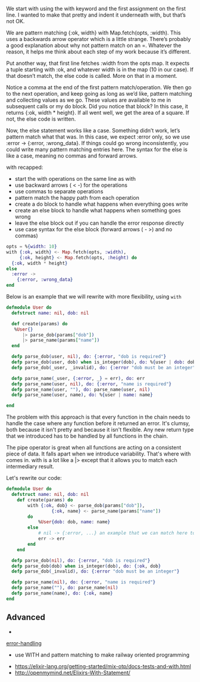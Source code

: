 


We start with using the with keyword and the first assignment on the first line. I wanted to make that pretty and indent it underneath with, but that’s not OK.

We are pattern matching {:ok, width} with Map.fetch(opts, :width). This uses a backwards arrow operator which is a little strange. There’s probably a good explanation about why not pattern match on an =. Whatever the reason, it helps me think about each step of my work because it’s different.

Put another way, that first line fetches :width from the opts map. It expects a tuple starting with :ok, and whatever width is in the map (10 in our case). If that doesn’t match, the else code is called. More on that in a moment.

Notice a comma at the end of the first pattern match/operation. We then go to the next operation, and keep going as long as we’d like, pattern matching and collecting values as we go. These values are available to me in subsequent calls or my do block. Did you notice that block? In this case, it returns {:ok, width * height}. If all went well, we get the area of a square. If not, the else code is written.

Now, the else statement works like a case. Something didn’t work, let’s pattern match what that was. In this case, we expect :error only, so we use :error -> {:error, :wrong_data}. If things could go wrong inconsistently, you could write many pattern matching entries here. The syntax for the else is like a case, meaning no commas and forward arrows.

with recapped:

* start the with operations on the same line as with
* use backward arrows ( < -) for the operations
* use commas to separate operations
* pattern match the happy path from each operation
* create a do block to handle what happens when everything goes write
* create an else block to handle what happens when something goes wrong
* leave the else block out if you can handle the error response directly
* use case syntax for the else block (forward arrows ( - >) and no commas)



```elixir
opts = %{width: 10}
with {:ok, width} <- Map.fetch(opts, :width),
     {:ok, height} <- Map.fetch(opts, :height) do
  {:ok, width * height}
else
  :error ->
    {:error, :wrong_data}
end
```

Below is an example that we will rewrite with more flexibility, using `with`

```elixir
defmodule User do
  defstruct name: nil, dob: nil

  def create(params) do
   %User{}
      |> parse_dob(params["dob"])
      |> parse_name(params["name"])
  end

  defp parse_dob(user, nil), do: {:error, "dob is required"}
  defp parse_dob(user, dob) when is_integer(dob), do: %{user | dob: dob}
  defp parse_dob(_user, _invalid), do: {:error "dob must be an integer"}

  defp parse_name(_user, {:error, _} = err), do: err
  defp parse_name(user, nil), do: {:error, "name is required"}
  defp parse_name(user, ""), do: parse_name(user, nil)
  defp parse_name(user, name), do: %{user | name: name}

end
```

The problem with this approach is that every function in the chain needs to handle the case where any function before it returned an error. It's clumsy, both because it isn't pretty and because it isn't flexible. Any new return type that we introduced has to be handled by all functions in the chain.

The pipe operator is great when all functions are acting on a consistent piece of data. It falls apart when we introduce variability. That's where with comes in. with is a lot like a |> except that it allows you to match each intermediary result.

Let's rewrite our code:

```elixir
defmodule User do
  defstruct name: nil, dob: nil
	def create(params) do
		with {:ok, dob} <- parse_dob(params["dob"]),
				 {:ok, name} <- parse_name(params["name"])
		do
			%User{dob: dob, name: name}
		else
			# nil -> {:error, ...} an example that we can match here too
			err -> err
		end
	end

  defp parse_dob(nil), do: {:error, "dob is required"}
  defp parse_dob(dob) when is_integer(dob), do: {:ok, dob}
  defp parse_dob(_invalid), do: {:error "dob must be an integer"}

  defp parse_name(nil), do: {:error, "name is required"}
  defp parse_name(""), do: parse_name(nil)
  defp parse_name(name), do: {:ok, name}
end
```







## Advanced

*
[error-handling](https://medium.com/elixir-magic/making-error-handling-a-breeze-with-with-operator-in-elixir-1-2-93d611a878e)
- use WITH and pattern matching to make railway oriented programming

* https://elixir-lang.org/getting-started/mix-otp/docs-tests-and-with.html
* http://openmymind.net/Elixirs-With-Statement/

